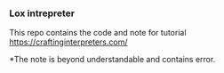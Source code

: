 ### Lox intrepreter

This repo contains the code and note for tutorial https://craftinginterpreters.com/


*The note is beyond understandable and contains error. 
